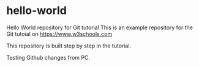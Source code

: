 # hello-world
Hello World repository for Git tutorial
This is an example repository for the Git tutoial on https://www.w3schools.com

This repository is built step by step in the tutorial.

Testing Github changes from PC.
